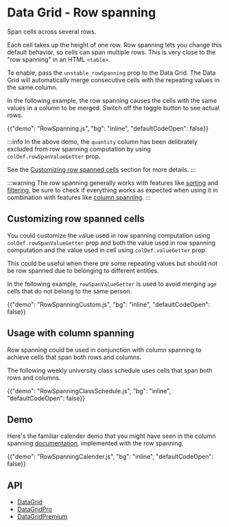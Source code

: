 # Data Grid - Row spanning

<p class="description">Span cells across several rows.</p>

Each cell takes up the height of one row.
Row spanning lets you change this default behavior, so cells can span multiple rows.
This is very close to the "row spanning" in an HTML `<table>`.

To enable, pass the `unstable_rowSpanning` prop to the Data Grid.
The Data Grid will automatically merge consecutive cells with the repeating values in the same column.

In the following example, the row spanning causes the cells with the same values in a column to be merged.
Switch off the toggle button to see actual rows.

{{"demo": "RowSpanning.js", "bg": "inline", "defaultCodeOpen": false}}

:::info
In the above demo, the `quantity` column has been delibrately excluded from row spanning computation by using `colDef.rowSpanValueGetter` prop.

See the [Customizing row spanned cells](#customizing-row-spanned-cells) section for more details.
:::

:::warning
The row spanning generally works with features like [sorting](/x/react-data-grid/sorting/) and [filtering](/x/react-data-grid/filtering/), be sure to check if everything works as expected when using it in combination with features like [column spanning](/x/react-data-grid/column-spanning/).
:::

## Customizing row spanned cells

You could customize the value used in row spanning computation using `colDef.rowSpanValueGetter` prop and both the value used in row spanning computation and the value used in cell using `colDef.valueGetter` prop.

This could be useful when there _are_ some repeating values but should not be row spanned due to belonging to different entities.

In the following example, `rowSpanValueGetter` is used to avoid merging `age` cells that do not belong to the same person.

{{"demo": "RowSpanningCustom.js", "bg": "inline", "defaultCodeOpen": false}}

## Usage with column spanning

Row spanning could be used in conjunction with column spanning to achieve cells that span both rows and columns.

The following weekly university class schedule uses cells that span both rows and columns.

{{"demo": "RowSpanningClassSchedule.js", "bg": "inline", "defaultCodeOpen": false}}

## Demo

Here's the familiar calender demo that you might have seen in the column spanning [documentation](/x/react-data-grid/column-spanning/#function-signature), implemented with the row spanning.

{{"demo": "RowSpanningCalender.js", "bg": "inline", "defaultCodeOpen": false}}

## API

- [DataGrid](/x/api/data-grid/data-grid/)
- [DataGridPro](/x/api/data-grid/data-grid-pro/)
- [DataGridPremium](/x/api/data-grid/data-grid-premium/)
